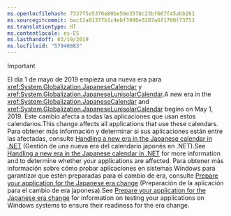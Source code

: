 ```yaml
---
ms.openlocfilehash: 7337f5e5370e80be58e3578c23bf667f45abb261
ms.sourcegitcommit: bac13a81377b1c4ebf3990e3287a6f1700f73751
ms.translationtype: HT
ms.contentlocale: es-ES
ms.lasthandoff: 03/19/2019
ms.locfileid: "57940883"
---
```


> [!IMPORTANT]
>  <span data-ttu-id="b84de-101">El día 1 de mayo de 2019 empieza una nueva era para <xref:System.Globalization.JapaneseCalendar> y <xref:System.Globalization.JapaneseLunisolarCalendar>.</span><span class="sxs-lookup"><span data-stu-id="b84de-101">A new era in the <xref:System.Globalization.JapaneseCalendar> and <xref:System.Globalization.JapaneseLunisolarCalendar> begins on May 1, 2019.</span></span> <span data-ttu-id="b84de-102">Este cambio afecta a todas las aplicaciones que usan estos calendarios.</span><span class="sxs-lookup"><span data-stu-id="b84de-102">This change affects all applications that use these calendars.</span></span> <span data-ttu-id="b84de-103">Para obtener más información y determinar si sus aplicaciones están entre las afectadas, consulte [Handling a new era in the Japanese calendar in .NET](https://devblogs.microsoft.com/dotnet/handling-a-new-era-in-the-japanese-calendar-in-net/) (Gestión de una nueva era del calendario japonés en .NET).</span><span class="sxs-lookup"><span data-stu-id="b84de-103">See [Handling a new era in the Japanese calendar in .NET](https://devblogs.microsoft.com/dotnet/handling-a-new-era-in-the-japanese-calendar-in-net/) for more information and to determine whether your applications are affected.</span></span> <span data-ttu-id="b84de-104">Para obtener más información sobre cómo probar aplicaciones en sistemas Windows para garantizar que estén preparadas para el cambio de era, consulte [Prepare your application for the Japanese era change](/windows/uwp/design/globalizing/japanese-era-change) (Preparación de la aplicación para el cambio de era japonesa).</span><span class="sxs-lookup"><span data-stu-id="b84de-104">See [Prepare your application for the Japanese era change](/windows/uwp/design/globalizing/japanese-era-change) for information on testing your applications on Windows systems to ensure their readiness for the era change.</span></span>


